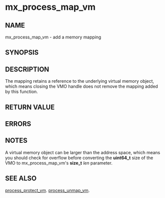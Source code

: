 # mx_process_map_vm

## NAME

mx_process_map_vm - add a memory mapping

## SYNOPSIS

## DESCRIPTION

The mapping retains a reference to the underlying virtual memory object, which
means closing the VMO handle does not remove the mapping added by this function.

## RETURN VALUE

## ERRORS

## NOTES

A virtual memory object can be larger than the address space, which means you
should check for overflow before converting the **uint64_t** size of the VMO to
mx_process_map_vm's **size_t** *len* parameter.

## SEE ALSO

[process_protect_vm](process_protect_vm.md).
[process_unmap_vm](process_unmap_vm.md).
